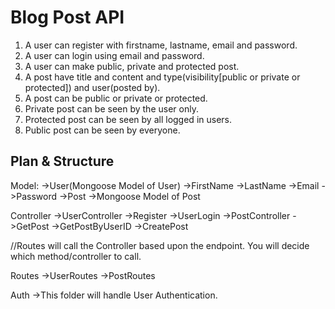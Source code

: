 # Blog Post API

1. A user can register with firstname, lastname, email and password.
2. A user can login using email and password.
3. A user can make public, private and protected post.
4. A post have title and content and type(visibility[public or private or protected]) and user(posted by).
5. A post can be public or private or protected.
6. Private post can be seen by the user only.
7. Protected post can be seen by all logged in users.
8. Public post can be seen by everyone.

## Plan & Structure

Model:
    ->User(Mongoose Model of User)
           ->FirstName
           ->LastName
           ->Email
           ->Password
    ->Post
           ->Mongoose Model of Post

Controller
    ->UserController
        ->Register
        ->UserLogin
    ->PostController
        ->GetPost
        ->GetPostByUserID
        ->CreatePost

//Routes will call the Controller based upon the endpoint. You will decide which method/controller to call.

Routes
    ->UserRoutes
    ->PostRoutes

Auth
    ->This folder will handle User Authentication.